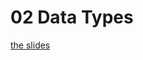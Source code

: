 <h1>02 Data Types</h1>

[the slides](file:///Users/jonathanhaines/Desktop/GeneralAssembly/02/index.html "slides")






